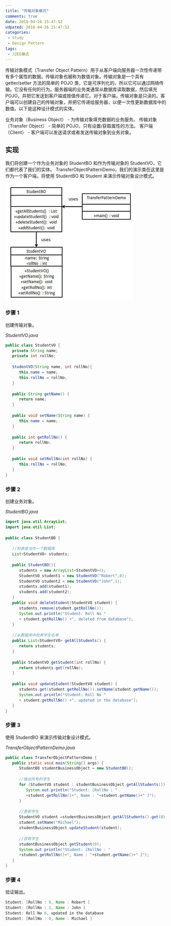 ```yaml
---
title: "传输对象模式"
comments: true
date: 2018-04-26 15:47:52
udpated: 2018-04-26 15:47:52
categories:
 - Study
 - Design Pattern
tags:
 - J2EE模式
---
```


传输对象模式（Transfer Object Pattern）用于从客户端向服务器一次性传递带有多个属性的数据。传输对象也被称为数值对象。传输对象是一个具有 getter/setter 方法的简单的 POJO 类，它是可序列化的，所以它可以通过网络传输。它没有任何的行为。服务器端的业务类通常从数据库读取数据，然后填充 POJO，并把它发送到客户端或按值传递它。对于客户端，传输对象是只读的。客户端可以创建自己的传输对象，并把它传递给服务器，以便一次性更新数据库中的数值。以下是这种设计模式的实体。

业务对象（Business Object） - 为传输对象填充数据的业务服务。
传输对象（Transfer Object） - 简单的 POJO，只有设置/获取属性的方法。
客户端（Client） - 客户端可以发送请求或者发送传输对象到业务对象。

## 实现

我们将创建一个作为业务对象的 StudentBO 和作为传输对象的 StudentVO，它们都代表了我们的实体。
TransferObjectPatternDemo，我们的演示类在这里是作为一个客户端，将使用 StudentBO 和 Student 来演示传输对象设计模式。

![](/images/design-pattern/transferobject_pattern_uml_diagram.jpg)
<!--more-->

### 步骤 1
创建传输对象。

*StudentVO.java*
```java
public class StudentVO {
   private String name;
   private int rollNo;

   StudentVO(String name, int rollNo){
      this.name = name;
      this.rollNo = rollNo;
   }

   public String getName() {
      return name;
   }

   public void setName(String name) {
      this.name = name;
   }

   public int getRollNo() {
      return rollNo;
   }

   public void setRollNo(int rollNo) {
      this.rollNo = rollNo;
   }
}
```

### 步骤 2
创建业务对象。

*StudentBO.java*
```java
import java.util.ArrayList;
import java.util.List;

public class StudentBO {

   //列表是当作一个数据库
   List<StudentVO> students;

   public StudentBO(){
      students = new ArrayList<StudentVO>();
      StudentVO student1 = new StudentVO("Robert",0);
      StudentVO student2 = new StudentVO("John",1);
      students.add(student1);
      students.add(student2);
   }
   public void deleteStudent(StudentVO student) {
      students.remove(student.getRollNo());
      System.out.println("Student: Roll No "
      + student.getRollNo() +", deleted from database");
   }

   //从数据库中检索学生名单
   public List<StudentVO> getAllStudents() {
      return students;
   }

   public StudentVO getStudent(int rollNo) {
      return students.get(rollNo);
   }

   public void updateStudent(StudentVO student) {
      students.get(student.getRollNo()).setName(student.getName());
      System.out.println("Student: Roll No "
      + student.getRollNo() +", updated in the database");
   }
}
```

### 步骤 3
使用 StudentBO 来演示传输对象设计模式。

*TransferObjectPatternDemo.java*
```java
public class TransferObjectPatternDemo {
   public static void main(String[] args) {
      StudentBO studentBusinessObject = new StudentBO();

      //输出所有的学生
      for (StudentVO student : studentBusinessObject.getAllStudents()) {
         System.out.println("Student: [RollNo : "
         +student.getRollNo()+", Name : "+student.getName()+" ]");
      }

      //更新学生
      StudentVO student =studentBusinessObject.getAllStudents().get(0);
      student.setName("Michael");
      studentBusinessObject.updateStudent(student);

      //获取学生
      studentBusinessObject.getStudent(0);
      System.out.println("Student: [RollNo : "
      +student.getRollNo()+", Name : "+student.getName()+" ]");
   }
}
```

### 步骤 4
验证输出。
```java
Student: [RollNo : 0, Name : Robert ]
Student: [RollNo : 1, Name : John ]
Student: Roll No 0, updated in the database
Student: [RollNo : 0, Name : Michael ]
```
